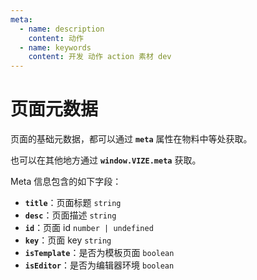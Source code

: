 ```yaml
---
meta:
  - name: description
    content: 动作
  - name: keywords
    content: 开发 动作 action 素材 dev
---
```


# 页面元数据

页面的基础元数据，都可以通过 **`meta`** 属性在物料中等处获取。

也可以在其他地方通过 **`window.VIZE.meta`** 获取。

Meta 信息包含的如下字段：

- **`title`**：页面标题 `string`
- **`desc`**：页面描述 `string`
- **`id`**：页面 id `number | undefined`
- **`key`**：页面 key `string`
- **`isTemplate`**：是否为模板页面 `boolean`
- **`isEditor`**：是否为编辑器环境 `boolean`
